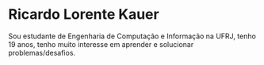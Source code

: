 # Ricardo Lorente Kauer
Sou estudante de Engenharia de Computação e Informação na UFRJ, tenho 19 anos, tenho muito interesse em aprender e solucionar problemas/desafios.

